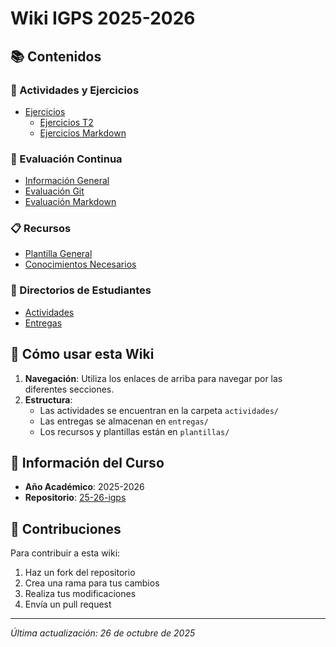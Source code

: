 # Wiki IGPS 2025-2026

## 📚 Contenidos

### 🎯 Actividades y Ejercicios
- [Ejercicios](ejercicios/README.md)
  - [Ejercicios T2](ejercicios/t2-ejercicios.md)
  - [Ejercicios Markdown](ejercicios/markdown/)

### 📝 Evaluación Continua
- [Información General](eval-continua/README.md)
- [Evaluación Git](eval-continua/git-aec.md)
- [Evaluación Markdown](eval-continua/md-aec.md)

### 📋 Recursos
- [Plantilla General](plantillas/plantilla.md)
- [Conocimientos Necesarios](plantillas/should-know.md)

### 👥 Directorios de Estudiantes
- [Actividades](actividades/)
- [Entregas](entregas/)

## 🔧 Cómo usar esta Wiki

1. **Navegación**: Utiliza los enlaces de arriba para navegar por las diferentes secciones.
2. **Estructura**: 
   - Las actividades se encuentran en la carpeta `actividades/`
   - Las entregas se almacenan en `entregas/`
   - Los recursos y plantillas están en `plantillas/`

## 📅 Información del Curso
- **Año Académico**: 2025-2026
- **Repositorio**: [25-26-igps](https://github.com/nicolascrespo-dotcom/25-26-igps)

## 🤝 Contribuciones
Para contribuir a esta wiki:
1. Haz un fork del repositorio
2. Crea una rama para tus cambios
3. Realiza tus modificaciones
4. Envía un pull request

---
*Última actualización: 26 de octubre de 2025*